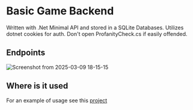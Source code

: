 # Basic Game Backend
Written with .Net Minimal API and stored in a SQLite Databases. Utilizes dotnet cookies for auth. Don't open ProfanityCheck.cs if easily offended.
## Endpoints
![Screenshot from 2025-03-09 18-15-15](https://github.com/user-attachments/assets/0acdbcf2-565d-405b-8550-034b98fab44a)
## Where is it used
For an example of usage see this [project](https://github.com/Ameobea/sketches-3d/tree/main/src/api/apis)

